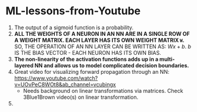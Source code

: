 # ML-lessons-from-Youtube

1. The output of a sigmoid function is a probability.
2. **ALL THE WEIGHTS OF A NEURON IN AN NN ARE IN A SINGLE ROW OF A WEIGHT MATRIX. EACH LAYER HAS ITS OWN WEIGHT MATRIX `W`.** SO, THE OPERATION OF AN NN LAYER CAN BE WRITTEN AS: $Wx+b$. $b$ IS THE BIAS VECTOR - EACH NEURON HAS ITS OWN BIAS.
3. **The non-linearity of the activation functions adds up in a multi-layered NN and allows us to model complicated decision boundaries.**
4. Great video for visualizing forward propagation through an NN: https://www.youtube.com/watch?v=UOvPeC8WOt8&ab_channel=vcubingx
    - Needs background on linear transformations via matrices. Check 3Blue1Brown video(s) on linear transformation.
5. 

